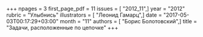 +++
npages = 3
first_page_pdf = 11
issues = [ "2012_11",]
year = "2012"
rubric = "Улыбнись"
illustrators = [ "Леонид Гамарц",]
date = "2017-05-03T00:17:29+03:00"
month = "11"
authors = [ "Борис Болотовский",]
title = "Задачи, расположенные по цепочке"
+++
